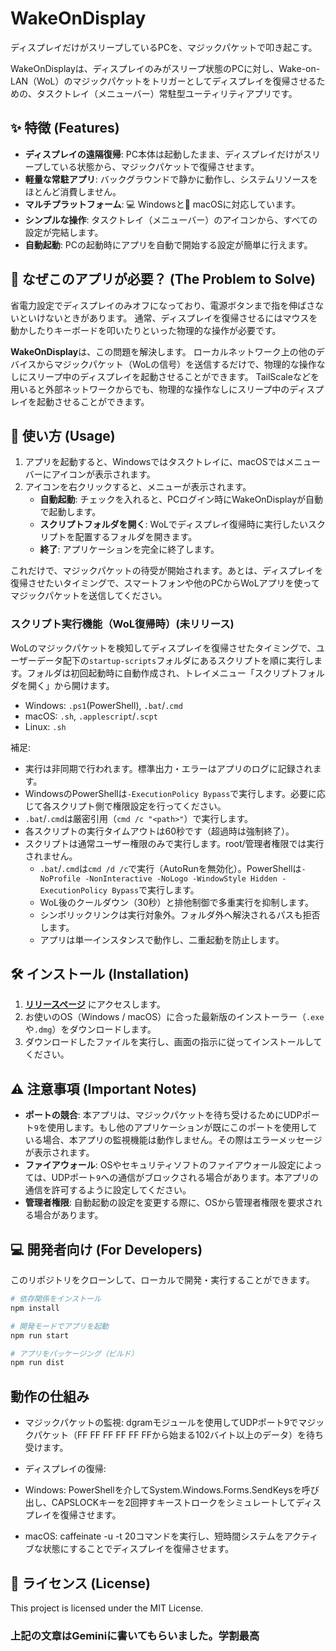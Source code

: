 # WakeOnDisplay

ディスプレイだけがスリープしているPCを、マジックパケットで叩き起こす。

WakeOnDisplayは、ディスプレイのみがスリープ状態のPCに対し、Wake-on-LAN（WoL）のマジックパケットをトリガーとしてディスプレイを復帰させるための、タスクトレイ（メニューバー）常駐型ユーティリティアプリです。

## ✨ 特徴 (Features)

* **ディスプレイの遠隔復帰**: PC本体は起動したまま、ディスプレイだけがスリープしている状態から、マジックパケットで復帰させます。
* **軽量な常駐アプリ**: バックグラウンドで静かに動作し、システムリソースをほとんど消費しません。
* **マルチプラットフォーム**: 💻 Windowsと🍎 macOSに対応しています。
* **シンプルな操作**: タスクトレイ（メニューバー）のアイコンから、すべての設定が完結します。
* **自動起動**: PCの起動時にアプリを自動で開始する設定が簡単に行えます。

## 🤔 なぜこのアプリが必要？ (The Problem to Solve)

省電力設定でディスプレイのみオフになっており、電源ボタンまで指を伸ばさないといけないときがあります。
通常、ディスプレイを復帰させるにはマウスを動かしたりキーボードを叩いたりといった物理的な操作が必要です。

**WakeOnDisplay**は、この問題を解決します。
ローカルネットワーク上の他のデバイスからマジックパケット（WoLの信号）を送信するだけで、物理的な操作なしにスリープ中のディスプレイを起動させることができます。
TailScaleなどを用いると外部ネットワークからでも、物理的な操作なしにスリープ中のディスプレイを起動させることができます。

## 🚀 使い方 (Usage)

1. アプリを起動すると、Windowsではタスクトレイに、macOSではメニューバーにアイコンが表示されます。
2. アイコンを右クリックすると、メニューが表示されます。
    * **自動起動**: チェックを入れると、PCログイン時にWakeOnDisplayが自動で起動します。
    * **スクリプトフォルダを開く**: WoLでディスプレイ復帰時に実行したいスクリプトを配置するフォルダを開きます。
    * **終了**: アプリケーションを完全に終了します。

これだけで、マジックパケットの待受が開始されます。あとは、ディスプレイを復帰させたいタイミングで、スマートフォンや他のPCからWoLアプリを使ってマジックパケットを送信してください。

### スクリプト実行機能（WoL復帰時）(未リリース)

WoLのマジックパケットを検知してディスプレイを復帰させたタイミングで、ユーザーデータ配下の`startup-scripts`フォルダにあるスクリプトを順に実行します。フォルダは初回起動時に自動作成され、トレイメニュー「スクリプトフォルダを開く」から開けます。

* Windows: `.ps1`(PowerShell), `.bat`/`.cmd`
* macOS: `.sh`, `.applescript`/`.scpt`
* Linux: `.sh`

補足:

* 実行は非同期で行われます。標準出力・エラーはアプリのログに記録されます。
* WindowsのPowerShellは`-ExecutionPolicy Bypass`で実行します。必要に応じて各スクリプト側で権限設定を行ってください。
* `.bat`/`.cmd`は厳密引用（`cmd /c "<path>"`）で実行します。
* 各スクリプトの実行タイムアウトは60秒です（超過時は強制終了）。
* スクリプトは通常ユーザー権限のみで実行します。root/管理者権限では実行されません。
  * `.bat`/`.cmd`は`cmd /d /c`で実行（AutoRunを無効化）。PowerShellは`-NoProfile -NonInteractive -NoLogo -WindowStyle Hidden -ExecutionPolicy Bypass`で実行します。
  * WoL後のクールダウン（30秒）と排他制御で多重実行を抑制します。
  * シンボリックリンクは実行対象外。フォルダ外へ解決されるパスも拒否します。
  * アプリは単一インスタンスで動作し、二重起動を防止します。

## 🛠️ インストール (Installation)

1. **[リリースページ](https://github.com/ryuya0124/WakeOnDisplay/releases)** にアクセスします。
2. お使いのOS（Windows / macOS）に合った最新版のインストーラー（`.exe`や`.dmg`）をダウンロードします。
3. ダウンロードしたファイルを実行し、画面の指示に従ってインストールしてください。

## ⚠️ 注意事項 (Important Notes)

* **ポートの競合**: 本アプリは、マジックパケットを待ち受けるためにUDPポート`9`を使用します。もし他のアプリケーションが既にこのポートを使用している場合、本アプリの監視機能は動作しません。その際はエラーメッセージが表示されます。
* **ファイアウォール**: OSやセキュリティソフトのファイアウォール設定によっては、UDPポート`9`への通信がブロックされる場合があります。本アプリの通信を許可するように設定してください。
* **管理者権限**: 自動起動の設定を変更する際に、OSから管理者権限を要求される場合があります。

## 💻 開発者向け (For Developers)

このリポジトリをクローンして、ローカルで開発・実行することができます。

```bash
# 依存関係をインストール
npm install

# 開発モードでアプリを起動
npm run start

# アプリをパッケージング（ビルド）
npm run dist
```

## 動作の仕組み

* マジックパケットの監視: dgramモジュールを使用してUDPポート9でマジックパケット（FF FF FF FF FF FFから始まる102バイト以上のデータ）を待ち受けます。

* ディスプレイの復帰:

* Windows: PowerShellを介してSystem.Windows.Forms.SendKeysを呼び出し、CAPSLOCKキーを2回押すキーストロークをシミュレートしてディスプレイを復帰させます。

* macOS: caffeinate -u -t 20コマンドを実行し、短時間システムをアクティブな状態にすることでディスプレイを復帰させます。

## 📜 ライセンス (License)

This project is licensed under the MIT License.

### 上記の文章はGeminiに書いてもらいました。学割最高
